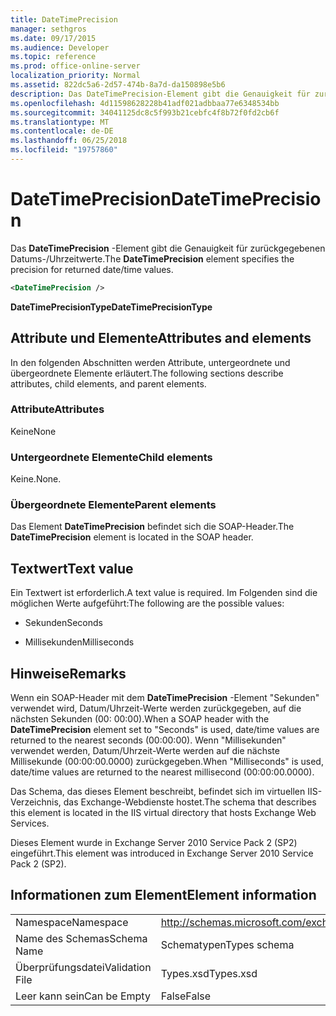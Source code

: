 ```yaml
---
title: DateTimePrecision
manager: sethgros
ms.date: 09/17/2015
ms.audience: Developer
ms.topic: reference
ms.prod: office-online-server
localization_priority: Normal
ms.assetid: 822dc5a6-2d57-474b-8a7d-da150898e5b6
description: Das DateTimePrecision-Element gibt die Genauigkeit für zurückgegebenen Datums-/Uhrzeitwerte.
ms.openlocfilehash: 4d11598628228b41adf021adbbaa77e6348534bb
ms.sourcegitcommit: 34041125dc8c5f993b21cebfc4f8b72f0fd2cb6f
ms.translationtype: MT
ms.contentlocale: de-DE
ms.lasthandoff: 06/25/2018
ms.locfileid: "19757860"
---
```

# <a name="datetimeprecision"></a><span data-ttu-id="ef307-103">DateTimePrecision</span><span class="sxs-lookup"><span data-stu-id="ef307-103">DateTimePrecision</span></span>

<span data-ttu-id="ef307-104">Das **DateTimePrecision** -Element gibt die Genauigkeit für zurückgegebenen Datums-/Uhrzeitwerte.</span><span class="sxs-lookup"><span data-stu-id="ef307-104">The **DateTimePrecision** element specifies the precision for returned date/time values.</span></span> 
  
```XML
<DateTimePrecision />
```

<span data-ttu-id="ef307-105">**DateTimePrecisionType**</span><span class="sxs-lookup"><span data-stu-id="ef307-105">**DateTimePrecisionType**</span></span>

## <a name="attributes-and-elements"></a><span data-ttu-id="ef307-106">Attribute und Elemente</span><span class="sxs-lookup"><span data-stu-id="ef307-106">Attributes and elements</span></span>

<span data-ttu-id="ef307-107">In den folgenden Abschnitten werden Attribute, untergeordnete und übergeordnete Elemente erläutert.</span><span class="sxs-lookup"><span data-stu-id="ef307-107">The following sections describe attributes, child elements, and parent elements.</span></span>
  
### <a name="attributes"></a><span data-ttu-id="ef307-108">Attribute</span><span class="sxs-lookup"><span data-stu-id="ef307-108">Attributes</span></span>

<span data-ttu-id="ef307-109">Keine</span><span class="sxs-lookup"><span data-stu-id="ef307-109">None</span></span>
  
### <a name="child-elements"></a><span data-ttu-id="ef307-110">Untergeordnete Elemente</span><span class="sxs-lookup"><span data-stu-id="ef307-110">Child elements</span></span>

<span data-ttu-id="ef307-111">Keine.</span><span class="sxs-lookup"><span data-stu-id="ef307-111">None.</span></span>
  
### <a name="parent-elements"></a><span data-ttu-id="ef307-112">Übergeordnete Elemente</span><span class="sxs-lookup"><span data-stu-id="ef307-112">Parent elements</span></span>

<span data-ttu-id="ef307-113">Das Element **DateTimePrecision** befindet sich die SOAP-Header.</span><span class="sxs-lookup"><span data-stu-id="ef307-113">The **DateTimePrecision** element is located in the SOAP header.</span></span> 
  
## <a name="text-value"></a><span data-ttu-id="ef307-114">Textwert</span><span class="sxs-lookup"><span data-stu-id="ef307-114">Text value</span></span>

<span data-ttu-id="ef307-115">Ein Textwert ist erforderlich.</span><span class="sxs-lookup"><span data-stu-id="ef307-115">A text value is required.</span></span> <span data-ttu-id="ef307-116">Im Folgenden sind die möglichen Werte aufgeführt:</span><span class="sxs-lookup"><span data-stu-id="ef307-116">The following are the possible values:</span></span>
  
- <span data-ttu-id="ef307-117">Sekunden</span><span class="sxs-lookup"><span data-stu-id="ef307-117">Seconds</span></span>
    
- <span data-ttu-id="ef307-118">Millisekunden</span><span class="sxs-lookup"><span data-stu-id="ef307-118">Milliseconds</span></span>
    
## <a name="remarks"></a><span data-ttu-id="ef307-119">Hinweise</span><span class="sxs-lookup"><span data-stu-id="ef307-119">Remarks</span></span>

<span data-ttu-id="ef307-120">Wenn ein SOAP-Header mit dem **DateTimePrecision** -Element "Sekunden" verwendet wird, Datum/Uhrzeit-Werte werden zurückgegeben, auf die nächsten Sekunden (00: 00:00).</span><span class="sxs-lookup"><span data-stu-id="ef307-120">When a SOAP header with the **DateTimePrecision** element set to "Seconds" is used, date/time values are returned to the nearest seconds (00:00:00).</span></span> <span data-ttu-id="ef307-121">Wenn "Millisekunden" verwendet werden, Datum/Uhrzeit-Werte werden auf die nächste Millisekunde (00:00:00.0000) zurückgegeben.</span><span class="sxs-lookup"><span data-stu-id="ef307-121">When "Milliseconds" is used, date/time values are returned to the nearest millisecond (00:00:00.0000).</span></span> 
  
<span data-ttu-id="ef307-122">Das Schema, das dieses Element beschreibt, befindet sich im virtuellen IIS-Verzeichnis, das Exchange-Webdienste hostet.</span><span class="sxs-lookup"><span data-stu-id="ef307-122">The schema that describes this element is located in the IIS virtual directory that hosts Exchange Web Services.</span></span>
  
<span data-ttu-id="ef307-123">Dieses Element wurde in Exchange Server 2010 Service Pack 2 (SP2) eingeführt.</span><span class="sxs-lookup"><span data-stu-id="ef307-123">This element was introduced in Exchange Server 2010 Service Pack 2 (SP2).</span></span>
  
## <a name="element-information"></a><span data-ttu-id="ef307-124">Informationen zum Element</span><span class="sxs-lookup"><span data-stu-id="ef307-124">Element information</span></span>

|||
|:-----|:-----|
|<span data-ttu-id="ef307-125">Namespace</span><span class="sxs-lookup"><span data-stu-id="ef307-125">Namespace</span></span>  <br/> |http://schemas.microsoft.com/exchange/services/2006/types  <br/> |
|<span data-ttu-id="ef307-126">Name des Schemas</span><span class="sxs-lookup"><span data-stu-id="ef307-126">Schema Name</span></span>  <br/> |<span data-ttu-id="ef307-127">Schematypen</span><span class="sxs-lookup"><span data-stu-id="ef307-127">Types schema</span></span>  <br/> |
|<span data-ttu-id="ef307-128">Überprüfungsdatei</span><span class="sxs-lookup"><span data-stu-id="ef307-128">Validation File</span></span>  <br/> |<span data-ttu-id="ef307-129">Types.xsd</span><span class="sxs-lookup"><span data-stu-id="ef307-129">Types.xsd</span></span>  <br/> |
|<span data-ttu-id="ef307-130">Leer kann sein</span><span class="sxs-lookup"><span data-stu-id="ef307-130">Can be Empty</span></span>  <br/> |<span data-ttu-id="ef307-131">False</span><span class="sxs-lookup"><span data-stu-id="ef307-131">False</span></span>  <br/> |
   


